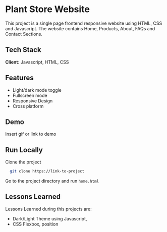 
# Plant Store Website

This project is a single page frontend responsive website using HTML, CSS and Javascript.
The website contains Home, Products, About, FAQs and Contact Sections.


## Tech Stack

**Client:** Javascript, HTML, CSS






## Features

- Light/dark mode toggle
- Fullscreen mode
- Responsive Design
- Cross platform


## Demo

Insert gif or link to demo


## Run Locally

Clone the project

```bash
  git clone https://link-to-project
```

Go to the project directory and run ``` home.html ```




## Lessons Learned

Lessons Learned during this projects are:
 - Dark/Light Theme using Javascript,
 - CSS Flexbox, position

<!-- ## Color Reference

| Color             | Hex                                                                |
| ----------------- | ------------------------------------------------------------------ |
| Example Color | ![#0a192f](https://via.placeholder.com/10/0a192f?text=+) #0a192f |
| Example Color | ![#f8f8f8](https://via.placeholder.com/10/f8f8f8?text=+) #f8f8f8 |
| Example Color | ![#00b48a](https://via.placeholder.com/10/00b48a?text=+) #00b48a |
| Example Color | ![#00d1a0](https://via.placeholder.com/10/00b48a?text=+) #00d1a0 |
 -->
